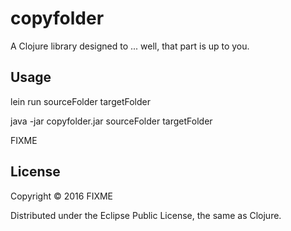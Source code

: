 # copyfolder

A Clojure library designed to ... well, that part is up to you.

## Usage
lein run sourceFolder targetFolder

java -jar copyfolder.jar sourceFolder targetFolder

FIXME

## License

Copyright © 2016 FIXME

Distributed under the Eclipse Public License, the same as Clojure.


